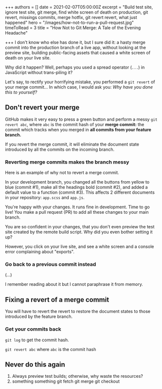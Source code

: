 +++
authors = []
date = 2021-02-07T05:00:00Z
excerpt = "Build test site, ignore test site, git merge, find white screen of death on production, git revert, missings commits, merge hotfix, git revert revert, what just happened"
hero = "/images/how-not-to-run-a-pull-request.jpg"
timeToRead = 3
title = "How Not to Git Merge: A Tale of the Evening Headache"

+++
I don't know who else has done it, but I sure did it: a hasty merge commit into the production branch of a live app, without looking at the preview site, building public-facing assets that caused a white screen of death on your live site. 

Why did it happen? Well, perhaps you used a spread operator (`...`) in JavaScript without trans-piling it?

Let's say, to rectify your horrifying mistake, you performed a `git revert` of your merge commit... In which case, I would ask you: _Why have you done this to yourself?_

## Don't revert your merge

GitHub makes it very easy to press a green button and perform a messy `git revert abc`, where `abc` is the commit hash of your **merge commit:** the commit which tracks when you merged in **all commits from your feature branch.**

If you revert the merge commit, it will eliminate the document state introduced by all the commits on the incoming branch.

### Reverting merge commits makes the branch messy

Here is an example of why not to revert a merge commit.

In your development branch, you changed all the buttons from yellow to blue (commit #1), make all the headings bold (commit #2), and added a default value to a function (commit #3). This affects 2 different documents in your repository: `app.scss` and `app.js`.

You're happy with your changes. It runs fine in development. Time to go live! You make a pull request (PR) to add all these changes to your main branch.

You are so confident in your changes, that you don't even preview the test site created by the remote build script. Why did you even bother setting it up?

However, you click on your live site, and see a white screen and a console error complaining about "exports".

### Go back to a previous commit instead

(...)

I remember reading about it but I cannot paraphrase it from memory.

## Fixing a revert of a merge commit

You will have to revert the revert to restore the document states to those introduced by the feature branch.

### Get your commits back

`git log` to get the commit hash.

`git revert abc` where `abc` is the commit hash

## Never do this again

1. Always preview test builds; otherwise, why waste the resources?
2. something something git fetch git merge git checkout